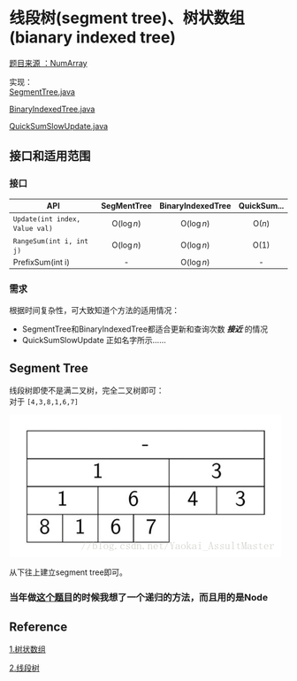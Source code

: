 # 线段树(segment tree)、树状数组(bianary indexed tree)

[题目来源 ：NumArray][4]

实现：   
[SegmentTree.java](SegmentTree.java)

[BinaryIndexedTree.java](BinaryIndexedTree.java)

[QuickSumSlowUpdate.java](QuickSumSlowUpdate.java)


## 接口和适用范围

### 接口
| API                            | SegMentTree  | BinaryIndexedTree | QuickSum... |
| ------------------------------ | :----------: | :---------------: | :---------: |
| `Update(int index, Value val)` | O($\log{n})$ |   O($\log{n}$)    |   O($n$)    |
| `RangeSum(int i, int j)`       | O($\log{n})$ |   O($\log{n}$)    |    O(1)     |
| PrefixSum(int i)               |      -       |   O($\log{n}$)    |      -      |

### 需求

根据时间复杂性，可大致知道个方法的适用情况：

- SegmentTree和BinaryIndexedTree都适合更新和查询次数 ***接近*** 的情况
- QuickSumSlowUpdate 正如名字所示……

## Segment Tree
线段树即使不是满二叉树，完全二叉树即可：    
对于 `[4,3,8,1,6,7]`

![segtree](2019-05-10-15-43-05.png)

从下往上建立segment tree即可。

### 当年做[这个题目][4]的时候我想了一个递归的方法，而且用的是Node

## Reference
[1.树状数组](https://blog.csdn.net/Yaokai_AssultMaster/article/details/79492190)

[2.线段树](https://blog.csdn.net/Yaokai_AssultMaster/article/details/79599809)



[4]:file:///C:\Users\29388\Documents\code\LeetCode\src\main\java\mine\algo\num_array\NumArray.java
